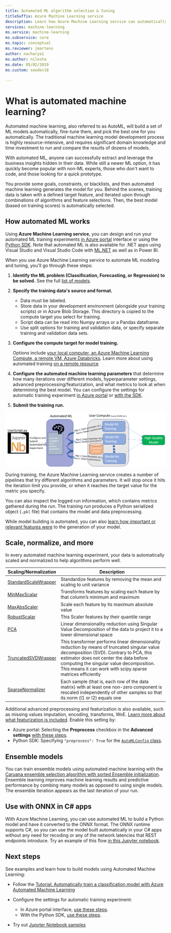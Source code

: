 ```yaml
---
title: Automated ML algorithm selection & tuning
titleSuffix: Azure Machine Learning service
description: Learn how Azure Machine Learning service can automatically pick an algorithm for you, and generate a model from it to save you time by using the parameters and criteria you provide to select the best algorithm for your model.
services: machine-learning
ms.service: machine-learning
ms.subservice: core
ms.topic: conceptual
ms.reviewer: jmartens
author: nacharya1
ms.author: nilesha
ms.date: 05/02/2019
ms.custom: seodec18

---
```


# What is automated machine learning?

Automated machine learning, also referred to as AutoML, will build a set of ML models automatically, fine-tune them, and pick the best one for you automatically. The traditional machine learning model development process is highly resource-intensive, and requires significant domain knowledge and time investment to run and compare the results of dozens of models. 

With automated ML, anyone can successfully extract and leverage the business insights hidden in their data. While still a newer ML option, it has quickly become popular with non-ML experts, those who don't want to code, and those looking for a quick prototype. 

You provide some goals, constraints, or blacklists, and then automated machine learning generates the model for you. Behind the scenes, training data is taken with a defined target feature, and iterated upon through combinations of algorithms and feature selections. Then, the best model (based on training scores) is automatically selected.  

## How automated ML works

Using **Azure Machine Learning service**, you can design and run your automated ML training experiments [in Azure portal](how-to-create-portal-experiments.md) interface or using the [Python SDK](how-to-configure-auto-train.md).  Note that automated ML is also available for .NET apps using Visual Studio and Visual Studio Code with [ML.NET](https://docs.microsoft.com/dotnet/machine-learning/what-is-mldotnet) as well as in Power BI.

When you use Azure Machine Learning service to automate ML modeling and tuning, you'll go through these steps:

1. **Identify the ML problem (**Classification**, **Forecasting**, or **Regression**) to be solved.** See the full [list of models](how-to-configure-auto-train.md#select-your-experiment-type).
   
1. **Specify the training data's source and format.** 
   + Data must be labeled. 
   + Store data in your development environment (alongside your training scripts) or in Azure Blob Storage. This directory is copied to the compute target you select for training.
   + Script data can be read into Numpy arrays or a Pandas dataframe.
   + Use split options for training and validation data, or specify separate training and validation data sets.

1. **Configure the compute target for model training.** 
   
   Options include [your local computer, an Azure Machine Learning Compute, a remote VM, Azure Databricks](how-to-set-up-training-targets.md).  Learn more about using automated training [on a remote resource](how-to-auto-train-remote.md)

1. **Configure the automated machine learning parameters** that determine how many iterations over different models, hyperparameter settings, advanced preprocessing/featurization, and what metrics to look at when determining the best model.  You can configure the settings for automatic training experiment [in Azure portal](how-to-create-portal-experiments.md) or [with the SDK](how-to-configure-auto-train.md).

1. **Submit the training run.** 


[![Automated Machine learning](./media/how-to-automated-ml/automated-machine-learning.png)](./media/how-to-automated-ml/automated-machine-learning.png#lightbox)

During training, the Azure Machine Learning service creates a number of pipelines that try different algorithms and parameters. It will stop once it hits the iteration limit you provide, or when it reaches the target value for the metric you specify.  

You can also inspect the logged run information, which contains metrics gathered during the run. The training run produces a Python serialized object (`.pkl` file) that contains the model and data preprocessing.

While model building is automated, you can also [learn how important or relevant features were](how-to-configure-auto-train.md#explain) to the generation of your model. 

## Scale, normalize, and more

In every automated machine learning experiment, your data is automatically scaled and normalized to help algorithms perform well.  

| Scaling/Normalization  | Description |
| ------------- | ------------- |
| [StandardScaleWrapper](https://scikit-learn.org/stable/modules/generated/sklearn.preprocessing.StandardScaler.html)  | Standardize features by removing the mean and scaling to unit variance  |
| [MinMaxScalar](https://scikit-learn.org/stable/modules/generated/sklearn.preprocessing.MinMaxScaler.html)  | Transforms features by scaling each feature by that column’s minimum and maximum  |
| [MaxAbsScaler](https://scikit-learn.org/stable/modules/generated/sklearn.preprocessing.MaxAbsScaler.html#sklearn.preprocessing.MaxAbsScaler) |	Scale each feature by its maximum absolute value |	
| [RobustScalar](https://scikit-learn.org/stable/modules/generated/sklearn.preprocessing.RobustScaler.html) |	This Scaler features by their quantile range |
| [PCA](https://scikit-learn.org/stable/modules/generated/sklearn.decomposition.PCA.html) |	Linear dimensionality reduction using Singular Value Decomposition of the data to project it to a lower dimensional space |	
| [TruncatedSVDWrapper](https://scikit-learn.org/stable/modules/generated/sklearn.decomposition.TruncatedSVD.html) |	This transformer performs linear dimensionality reduction by means of truncated singular value decomposition (SVD). Contrary to PCA, this estimator does not center the data before computing the singular value decomposition. This means it can work with scipy.sparse matrices efficiently |	
| [SparseNormalizer](https://scikit-learn.org/stable/modules/generated/sklearn.preprocessing.Normalizer.html) | Each sample (that is, each row of the data matrix) with at least one non-zero component is rescaled independently of other samples so that its norm (l1 or l2) equals one |	

Additional advanced preprocessing and featurization is also available, such as missing values imputation, encoding, transforms, WoE. [Learn more about what featurization is included](how-to-create-portal-experiments.md#preprocess). Enable this setting by:
+ Azure portal: Selecting the **Preprocess** checkbox in the **Advanced settings** [with these steps](how-to-create-portal-experiments.md). 
+ Python SDK: Specifying `"preprocess": True` for the [`AutoMLConfig` class](https://docs.microsoft.com/python/api/azureml-train-automl/azureml.train.automl.automlconfig?view=azure-ml-py).

## Ensemble models

You can train ensemble models using automated machine learning with the [Caruana ensemble selection algorithm with sorted Ensemble initialization](http://www.niculescu-mizil.org/papers/shotgun.icml04.revised.rev2.pdf). Ensemble learning improves machine learning results and predictive performance by combing many models as opposed to using single models. The ensemble iteration appears as the last iteration of your run.

## Use with ONNX in C# apps

With Azure Machine Learning, you can use automated ML to build a Python model and have it converted to the ONNX format. The ONNX runtime supports  C#, so you can use the model built automatically in your C# apps without any need for recoding or any of the network latencies that REST endpoints introduce. Try an example of this flow [in this Jupyter notebook](https://github.com/Azure/MachineLearningNotebooks/blob/master/how-to-use-azureml/automated-machine-learning/classification-with-onnx/auto-ml-classification-with-onnx.ipynb).

## Next steps

See examples and learn how to build models using Automated Machine Learning:

+ Follow the [Tutorial: Automatically train a classification model with Azure Automated Machine Learning](tutorial-auto-train-models.md)

+ Configure the settings for automatic training experiment: 
   + In Azure portal interface, [use these steps](how-to-create-portal-experiments.md).
   + With the Python SDK, [use these steps](how-to-configure-auto-train.md).

+ Try out [Jupyter Notebook samples](https://github.com/Azure/MachineLearningNotebooks/blob/master/how-to-use-azureml/automated-machine-learning/)

